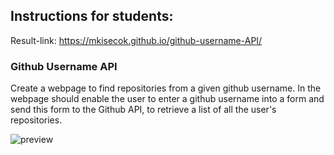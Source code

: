 ## Instructions for students:

Result-link: https://mkisecok.github.io/github-username-API/

### Github Username API

Create a webpage to find repositories from a given github username. In the webpage  should enable the user to enter a github username into a form and send this form to the Github API, to retrieve a list of all the user's repositories.


  
  ![preview](./demo.gif)








 
